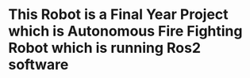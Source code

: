 # This Robot is a  Final Year Project which is Autonomous Fire Fighting Robot which is running Ros2 software 

